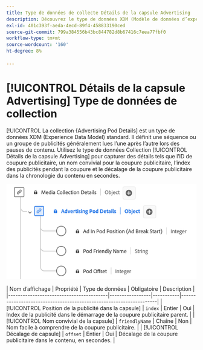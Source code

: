 ```yaml
---
title: Type de données de collecte Détails de la capsule Advertising
description: Découvrez le type de données XDM (Modèle de données d’expérience de collecte de détails de la capsule Advertising).
exl-id: 401c393f-aeda-4ecd-89f4-458833190ced
source-git-commit: 799a384556b43bc844782d8b67416c7eea77fbf0
workflow-type: tm+mt
source-wordcount: '160'
ht-degree: 8%

---
```


# [!UICONTROL Détails de la capsule Advertising] Type de données de collection

[!UICONTROL  La collection {Advertising Pod Details] est un type de données XDM (Experience Data Model) standard. Il définit une séquence ou un groupe de publicités généralement lues l’une après l’autre lors des pauses de contenu. Utilisez le type de données Collection [!UICONTROL Détails de la capsule Advertising] pour capturer des détails tels que l’ID de coupure publicitaire, un nom convivial pour la coupure publicitaire, l’index des publicités pendant la coupure et le décalage de la coupure publicitaire dans la chronologie du contenu en secondes.

![Schéma du type de données Collecte d’informations sur la capsule Advertising.](../images/data-types/advertising-pod-details-collection.png)

| Nom d’affichage | Propriété | Type de données | Obligatoire | Description |
|-----------------------------------------|-----------------|-----------|--------------------------------------------------------------------|
| [!UICONTROL Position de la publicité dans la capsule] | `index` | Entier | Oui | Index de la publicité dans le démarrage de la coupure publicitaire parent. |
| [!UICONTROL Nom convivial de la capsule] | `friendlyName` | Chaîne | Non | Nom facile à comprendre de la coupure publicitaire. |
| [!UICONTROL Décalage de capsule] | `offset` | Entier | Oui | Décalage de la coupure publicitaire dans le contenu, en secondes. |
